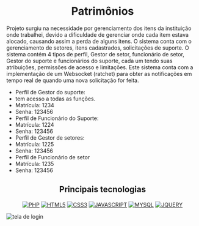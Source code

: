 <h1 align="center">Patrimônios </h1>
<p>Projeto surgiu na necessidade por gerenciamento dos itens da instituição onde trabalhei,
devido a dificuldade de gerenciar onde cada item estava alocado, causando assim
a perda de alguns itens. O sistema conta com o gerenciamento de setores, itens cadastrados, solicitações de suporte.
O sistema contém 4 tipos de perfil, Gestor de setor, funcionário de setor, Gestor do suporte e funcionários do suporte, 
cada um tendo suas atribuições, permissões de acesso e limitações. Este sistema conta com a implementação de um Websocket (ratchet)
para obter as notificações em tempo real de quando uma nova solicitação for feita.</p>
<ul>
  <li>
    Perfil de Gestor do suporte:
  </li>
  <li>
  tem acesso a todas as funções.
  </li>
  <li>
  Matrícula: 1234
  </li>
  <li>
  Senha: 123456
  </li>
  <li>
  Perfil de Funcionário do Suporte:
  </li>
  <li>
  Matrícula: 1224
  </li>
  <li>
  Senha: 123456
  </li>
  <li>
  Perfil de Gestor de setores:
  </li>
  <li>
  Matrícula: 1225
  </li>
  <li>
  Senha: 123456
  </li>
  <li>
  Perfil de Funcionário de setor
  </li>
  <li>
  Matrícula: 1235
  </li>
  <li>
  Senha: 123456
  </li>
</ul>
<h2 align="center"> Principais tecnologias </h2>
<p align="center">
  <a href="#" target="_blank"><img align="center" src="https://img.shields.io/badge/PHP-777BB4?style=for-the-badge&logo=php&logoColor=white" alt="PHP" /></a>
  <a href="#" target="_blank"><img align="center" src="https://img.shields.io/badge/HTML5-E34F26?style=for-the-badge&logo=html5&logoColor=white" alt="HTML5" /></a>
  <a href="#" target="_blank"><img align="center" src="https://img.shields.io/badge/CSS3-1572B6?style=for-the-badge&logo=css3&logoColor=white" alt="CSS3" /></a>
  <a href="#" target="_blank"><img align="center" src="https://img.shields.io/badge/JavaScript-323330?style=for-the-badge&logo=javascript&logoColor=F7DF1E" alt="JAVASCRIPT" /></a>
  <a href="#" target="_blank"><img align="center" src="https://img.shields.io/badge/MySQL-00000F?style=for-the-badge&logo=mysql&logoColor=white" alt="MYSQL" /></a>
  <a href="#" target="_blank"><img align="center" src="https://img.shields.io/badge/jQuery-0769AD?style=for-the-badge&logo=jquery&logoColor=white" alt="JQUERY" /></a>
</p>
<img src="http://portfolio.lad566.com.br/site01.jpg" align="center" title="tela de login">
  





